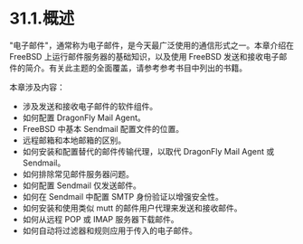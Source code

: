 # 31.1.概述

"电子邮件"，通常称为电子邮件，是今天最广泛使用的通信形式之一。本章介绍在 FreeBSD 上运行邮件服务器的基础知识，以及使用 FreeBSD 发送和接收电子邮件的简介。有关此主题的全面覆盖，请参考参考书目中列出的书籍。

 本章涉及内容：

* 涉及发送和接收电子邮件的软件组件。
* 如何配置 DragonFly Mail Agent。
* FreeBSD 中基本 Sendmail 配置文件的位置。
* 远程邮箱和本地邮箱的区别。
* 如何安装和配置替代的邮件传输代理，以取代 DragonFly Mail Agent 或 Sendmail。
* 如何排除常见邮件服务器问题。
* 如何配置 Sendmail 仅发送邮件。
* 如何在 Sendmail 中配置 SMTP 身份验证以增强安全性。
* 如何安装和使用类似 mutt 的邮件用户代理来发送和接收邮件。
* 如何从远程 POP 或 IMAP 服务器下载邮件。
* 如何自动将过滤器和规则应用于传入的电子邮件。
